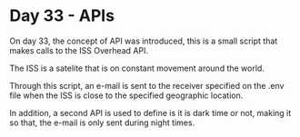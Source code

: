 # Day 33 - APIs

On day 33, the concept of API was introduced, this is a small script that makes calls to the ISS Overhead API.

The ISS is a satelite that is on constant movement around the world. 

Through this script, an e-mail is sent to the receiver specified on the .env file when the ISS is close to the specified geographic location.

In addition, a second API is used to define is it is dark time or not, making it so that, the e-mail is only sent during night times.
